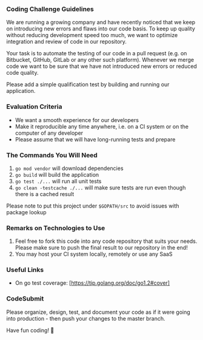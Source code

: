 ### Coding Challenge Guidelines
We are running a growing company and have recently noticed that we keep on introducing new errors and flaws into our code basis. To keep up quality without reducing development speed too much, we want to optimize integration and review of code in our repository.

Your task is to automate the testing of our code in a pull request (e.g. on Bitbucket, GitHub, GitLab or any other such platform). Whenever we merge code we want to be sure that we have not introduced new errors or reduced code quality.

Please add a simple qualification test by building and running our application.

### Evaluation Criteria
- We want a smooth experience for our developers
- Make it reproducible any time anywhere, i.e. on a CI system or on the computer of any developer
- Please assume that we will have long-running tests and prepare

### The Commands You Will Need
1. `go mod vendor` will download dependencies
2. `go build` will build the application
3. `go test ./...` will run all unit tests
4. `go clean -testcache ./...` will make sure tests are run even though there is a cached result

Please note to put this project under `$GOPATH/src` to avoid issues with package lookup

### Remarks on Technologies to Use
1. Feel free to fork this code into any code repository that suits your needs. Please make sure to push the final result to our repository in the end!
2. You may host your CI system locally, remotely or use any SaaS

### Useful Links
- On go test coverage: [https://tip.golang.org/doc/go1.2#cover]

### CodeSubmit

Please organize, design, test, and document your code as if it were
going into production - then push your changes to the master branch.

Have fun coding! 🚀

